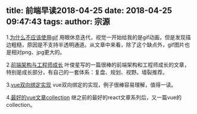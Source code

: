 title: 前端早读2018-04-25
date: 2018-04-25 09:47:43
tags:
author: 宗源
---
1.[为什么不应该使用gif](https://www.sohamkamani.com/blog/2016/04/09/stop-using-gifs/)
用眼休息迭代，视觉一开始给我的是gif动画，但是发现描边粗糙，原因是不支持半透明通道。从文章中来看，除了这个缺点外，gif图片也是相对png、jpg更大的。

2.[前端架构与工程师成长](https://zhuanlan.zhihu.com/p/29373613)
叶俊星写的一篇很棒的前端架构和工程师成长的文章，特别是成长部分，有自己的一套体系：复盘、规划、视野。墙裂推荐。

3.[vue双向绑定实现](https://juejin.im/post/5acc17cb51882555745a03f8)
vue双向绑定的实现，例子很棒容易理解，值得一读。

4.[最好的vue文章collection](https://medium.mybridge.co/learn-vue-js-from-top-articles-for-the-past-year-v-2018-2b945cfc4f2d)
继之前的最好的react文章系列后，又一篇vue的collection。